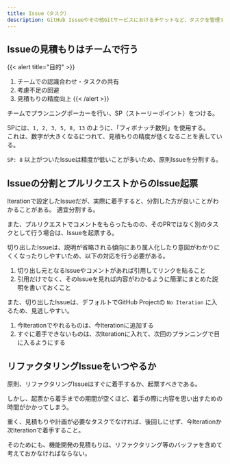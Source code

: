```yaml
---
title: Issue（タスク）
description: GitHub Issueやその他Gitサービスにおけるチケットなど、タスクを管理するため機能について。
---
```

## Issueの見積もりはチームで行う

{{< alert title="目的" >}}
1. チームでの認識合わせ・タスクの共有
1. 考慮不足の回避
1. 見積もりの精度向上
{{< /alert >}}

チームでプランニングポーカーを行い、SP（ストーリーポイント）をつける。

SPには、`1, 2, 3, 5, 8, 13` のように、「フィボナッチ数列」を使用する。  
これは、数字が大きくなるにつれて、見積もりの精度が低くなることを表している。

`SP: 8` 以上がついたIssueは精度が低いことが多いため、原則Issueを分割する。

## Issueの分割とプルリクエストからのIssue起票

Iterationで設定したIssueだが、実際に着手すると、分割した方が良いことがわかることがある。
適宜分割する。

また、プルリクエストでコメントをもらったものの、そのPRではなく別のタスクとして行う場合は、Issueを起票する。

切り出したIssueは、説明が省略される傾向にあり属人化したり意図がわかりにくくなったりしやすいため、以下の対応を行う必要がある。

1. 切り出し元となるIssueやコメントがあれば引用してリンクを貼ること
1. 引用だけでなく、そのIssueを見れば内容がわかるように簡潔にまとめた説明を書いておくこと

また、切り出したIssueは、デフォルトでGitHub Projectの `No Iteration` に入るため、見逃しやすい。

1. 今Iterationでやれるものは、今Iterationに追加する
1. すぐに着手できないものは、次Iterationに入れて、次回のプランニングで目に入るようにする

## リファクタリングIssueをいつやるか

原則、リファクタリングIssueはすぐに着手するか、起票すべきである。

しかし、起票から着手までの期間が空くほど、着手の際に内容を思い出すための時間がかかってしまう。

重く、見積もりや計画が必要なタスクでなければ、後回しにせず、今Iterationか次Iterationで着手すること。

そのためにも、機能開発の見積もりは、リファクタリング等のバッファを含めて考えておかなければならない。
